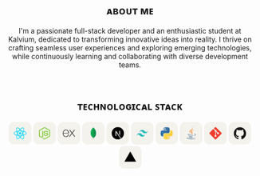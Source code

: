 <div align="center">
  
## ᴀʙᴏᴜᴛ ᴍᴇ
I'm a passionate full-stack developer and an enthusiastic student at Kalvium, dedicated to transforming innovative ideas into reality. I thrive on crafting seamless user experiences and exploring emerging technologies, while continuously learning and collaborating with diverse development teams.

<br>

## ᴛᴇᴄʜɴᴏʟᴏɢɪᴄᴀʟ ꜱᴛᴀᴄᴋ
<p>
  <img alt="React" src="https://github.com/reacharman/skill-icons/blob/main/icons/React-Light.svg" width="45" height="45"/>
  <img alt="NodeJS" src="https://github.com/reacharman/skill-icons/blob/main/icons/NodeJS-Light.svg" width="45" height="45"/>
  <img alt="ExpressJS" src="https://github.com/reacharman/skill-icons/blob/main/icons/ExpressJS-Light.svg" width="45" height="45"/>
  <img alt="MongoDB" src="https://github.com/reacharman/skill-icons/blob/main/icons/MongoDB.svg" width="45" height="45"/>
  <img alt="NextJS" src="https://github.com/reacharman/skill-icons/blob/main/icons/NextJS-Light.svg" width="45" height="45"/>
  <img alt="TailwindCSS" src="https://github.com/reacharman/skill-icons/blob/main/icons/TailwindCSS-Light.svg" width="45" height="45"/>
  <img alt="Python" src="https://github.com/reacharman/skill-icons/blob/main/icons/Python-Light.svg" width="45" height="45"/>
  <img alt="Java" src="https://github.com/reacharman/skill-icons/blob/main/icons/Java-Light.svg" width="45" height="45"/>
  <img alt="Git" src="https://github.com/reacharman/skill-icons/blob/main/icons/Git.svg" width="45" height="45"/>
  <img alt="GitHub" src="https://github.com/reacharman/skill-icons/blob/main/icons/Github-Light.svg" width="45" height="45"/>
  <img alt="Vercel" src="https://github.com/reacharman/skill-icons/blob/main/icons/Vercel-Light.svg" width="45" height="45"/>
</p>

</div>
